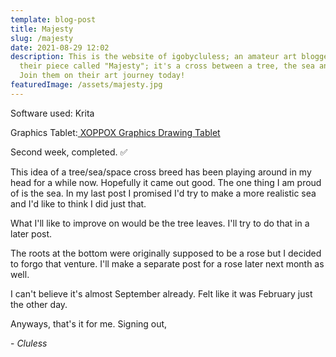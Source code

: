 ```yaml
---
template: blog-post
title: Majesty
slug: /majesty
date: 2021-08-29 12:02
description: This is the website of igobycluless; an amateur art blogger. Here's
  their piece called "Majesty"; it's a cross between a tree, the sea and space.
  Join them on their art journey today!
featuredImage: /assets/majesty.jpg
---
```

Software used: Krita

Graphics Tablet:[ XOPPOX Graphics Drawing Tablet](https://www.amazon.com/XOPPOX-Graphics-Battery-Free-Compatible-Painting/dp/B08TC1N6JS)

Second week, completed. ✅

This idea of a tree/sea/space cross breed has been playing around in my head for a  while now. Hopefully it came out good. The one thing I am proud of is the sea. In my last post I promised I'd try to make a more realistic sea and I'd like to think I did just that. 

What I'll like to improve on would be the tree leaves. I'll try to do that in a later post. 

The roots at the bottom were originally supposed to be a rose but I decided to forgo that venture. I'll make a separate post for a rose later next month as well. 

I can't believe it's almost September already. Felt like it was February just the other day. 

Anyways, that's it for me. Signing out,

\- *Cluless*